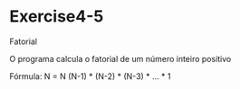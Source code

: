 # Exercise4-5
Fatorial

O programa calcula o fatorial de um número inteiro positivo

Fórmula: N = N (N-1) * (N-2) * (N-3) * ... * 1
